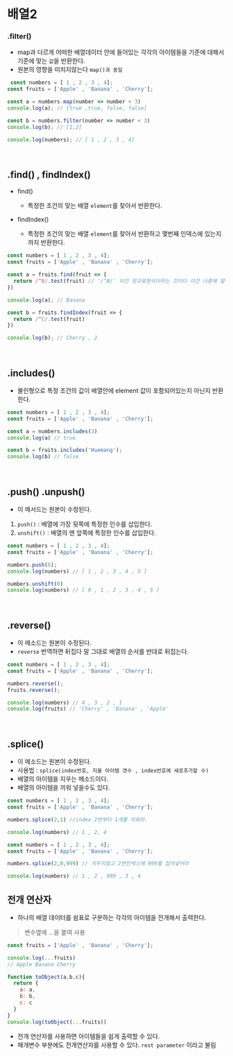 # 배열2

### .filter()

- map과 다르게 어떠한 배열데이터 안에 들어있는 각각의 아이템들을 기준에 대해서 기준에 맞는 `값`을 반환한다.
- 원본의 영향을 미치지않는다 `map()과 동일`
```js
 const numbers = [ 1 , 2 , 3 , 4];
const fruits = ['Apple' , 'Banana' , 'Cherry'];

const a = numbers.map(number => number < 3)
console.log(a); // [true ,true, false, false]

const b = numbers.filter(number => number < 3)
console.log(b); // [1,2]

console.log(numbers); // [ 1 , 2 , 3 , 4]

```

<br>

## .find() , findIndex()

- find()
  - 특정한 조건의 맞는 배열 `element`를 찾아서 반환한다.

- findIndex()
  - 특정한 조건의 맞는 배열 `element`를 찾아서 반환하고 몇번째 인덱스에 있는지까지 반환한다.
```js
const numbers = [ 1 , 2 , 3 , 4];
const fruits = ['Apple' , 'Banana' , 'Cherry'];

const a = fruits.find(fruit => {
  return /^B/.test(fruit) // '/^B/' 이건 정규표현식이라는 것이다 이건 나중에 알아보도록 하겠다. ( B로 시작하는걸 찾는 의미라고만 먼저 알아두자.)
})

console.log(a); // Banana

const b = fruits.findIndex(fruit => {
  return /^C/.test(fruit) 
})

console.log(b); // Cherry , 2
```

<br>

## .includes()

- 불린형으로 특정 조건의 값이 배열안에 element 값이 포함되어있는지 아닌지 반환한다.
```js
const numbers = [ 1 , 2 , 3 , 4];
const fruits = ['Apple' , 'Banana' , 'Cherry'];

const a = numbers.includes(3)
console.log(a) // true

const b = fruits.includes('Huemang');
console.log(b) // false
```

<br>

## .push() .unpush()

- 이 메서드는 원본이 수정된다. 
1. `push()` : 배열에 가장 뒷쪽에 특정한 인수를 삽입한다.
2. `unshift()` : 배열의 맨 앞쪽에 특정한 인수를 삽입한다.

```js
const numbers = [ 1 , 2 , 3 , 4];
const fruits = ['Apple' , 'Banana' , 'Cherry'];

numbers.push(5);
console.log(numbers) // [ 1 , 2 , 3 , 4 , 5 ]

numbers.unshift(0)
console.log(numbers) // [ 0 , 1 , 2 , 3 , 4 , 5 ]
```

<br>

## .reverse()
- 이 메소드는 원본이 수정된다.
- `reverse` 번역하면 뒤집다 말 그대로 배열의 순서를 반대로 뒤집는다.


```js
const numbers = [ 1 , 2 , 3 , 4];
const fruits = ['Apple' , 'Banana' , 'Cherry'];

numbers.reverse();
fruits.reverse();

console.log(numbers) // 4 , 3 , 2 , 1
console.log(fruits) // 'Cherry' , 'Banana' , 'Apple'
```

<br>

## .splice()
- 이 메소드는 원본이 수정된다.
- 사용법 : `splice(index번호, 지울 아이템 갯수 , index번호에 새로추가할 수)`
- 배열의 아이템을 지우는 메소드이다.
- 배열의 아이템을 끼워 넣을수도 있다.

```js
const numbers = [ 1 , 2 , 3 , 4];
const fruits = ['Apple' , 'Banana' , 'Cherry'];

numbers.splice(2,1) //index 2번부터 1개를 지워라.

console.log(numbers) // 1 , 2, 4
```

```js
const numbers = [ 1 , 2 , 3 , 4];
const fruits = ['Apple' , 'Banana' , 'Cherry'];

numbers.splice(2,0,999) // 지우지않고 2번인덱스에 999를 집어넣어라

console.log(numbers) // 1 , 2 , 999 , 3 , 4
```

## 전개 연산자

- 하나의 배열 데이터를 쉼표로 구분하는 각각의 아이템을 전개해서 출력한다.  

> 변수옆에 ...을 붙여 사용 

```js
const fruits = ['Apple' , 'Banana' , 'Cherry'];

console.log(...fruits)
// Apple Banana Cherry

function toObject(a,b,c){
  return {
    a: a,
    b: b,
    c: c
  }
}
console.log(toObject(...fruits))
```

- 전개 연산자를 사용하면 아이템들을 쉽게 출력할 수 있다.
- 매개변수 부분에도 전개연산자를 사용할 수 있다. `rest parameter` 이라고 불림

